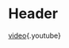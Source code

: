 <!-- TITLE: Michael Suppo -->
<!-- SUBTITLE: A quick summary of Michael Suppo -->

# Header

[video](https://www.youtube.com/watch?v=xK3yuxrmCac){.youtube}